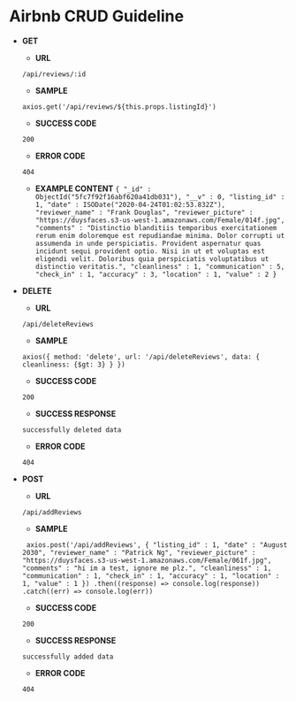 # Airbnb CRUD Guideline

* **GET**

  * **URL**

  `/api/reviews/:id`

  * **SAMPLE**

  `axios.get('/api/reviews/${this.props.listingId}')`

  * **SUCCESS CODE**

  `200`

  * **ERROR CODE**

  `404`

  * **EXAMPLE CONTENT**
  `{
        "_id" : ObjectId("5fc7f92f16abf620a41db031"),
        "__v" : 0,
        "listing_id" : 1,
        "date" : ISODate("2020-04-24T01:02:53.832Z"),
        "reviewer_name" : "Frank Douglas",
        "reviewer_picture" : "https://duysfaces.s3-us-west-1.amazonaws.com/Female/014f.jpg",
        "comments" : "Distinctio blanditiis temporibus exercitationem rerum enim doloremque est repudiandae minima. Dolor corrupti ut assumenda in unde perspiciatis. Provident aspernatur quas incidunt sequi provident optio. Nisi in ut et voluptas est eligendi velit. Doloribus quia perspiciatis voluptatibus ut distinctio veritatis.",
        "cleanliness" : 1,
        "communication" : 5,
        "check_in" : 1,
        "accuracy" : 3,
        "location" : 1,
        "value" : 2
}`

* **DELETE**

  * **URL**

  `/api/deleteReviews`

  * **SAMPLE**

  `axios({
      method: 'delete',
      url: '/api/deleteReviews',
      data: {
        cleanliness: {$gt: 3}
      }
    })`

  * **SUCCESS CODE**

  `200`

  * **SUCCESS RESPONSE**

  `successfully deleted data`

  * **ERROR CODE**

  `404`

* **POST**

  * **URL**

  `/api/addReviews`

  * **SAMPLE**

  ` axios.post('/api/addReviews', {
      "listing_id" : 1,
      "date" : "August 2030",
      "reviewer_name" : "Patrick Ng",
      "reviewer_picture" : "https://duysfaces.s3-us-west-1.amazonaws.com/Female/061f.jpg",
      "comments" : "hi im a test, ignore me plz.",
      "cleanliness" : 1,
      "communication" : 1,
      "check_in" : 1,
      "accuracy" : 1,
      "location" : 1,
      "value" : 1
  })
  .then((response) => console.log(response))
  .catch((err) => console.log(err))`

  * **SUCCESS CODE**

  `200`

  * **SUCCESS RESPONSE**

  `successfully added data`

  * **ERROR CODE**

  `404`

